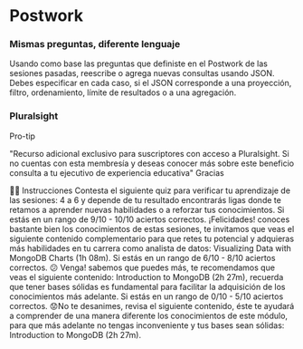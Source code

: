 # Postwork

### Mismas preguntas, diferente lenguaje

Usando como base las preguntas que definiste en el Postwork de las sesiones pasadas, reescribe o agrega nuevas consultas usando JSON. Debes especificar en cada caso, si el JSON corresponde a una proyección, filtro, ordenamiento, límite de resultados o a una agregación.

### Pluralsight

Pro-tip

"Recurso adicional exclusivo para suscriptores con acceso a Pluralsight. Si no cuentas con esta membresía y deseas conocer más sobre este beneficio consulta a tu ejecutivo de experiencia educativa" Gracias

🧙‍♂️ Instrucciones Contesta el siguiente quiz para verificar tu aprendizaje de las sesiones: 4 a 6 y depende de tu resultado encontrarás ligas donde te retamos a aprender nuevas habilidades o a reforzar tus conocimientos. Si estás en un rango de 9/10 - 10/10 aciertos correctos. ¡Felicidades! conoces bastante bien los conocimientos de estas sesiones, te invitamos que veas el siguiente contenido complementario para que retes tu potencial y adquieras más habilidades en tu carrera como analista de datos: Visualizing Data with MongoDB Charts (1h 08m). Si estás en un rango de 6/10 - 8/10 aciertos correctos. 😕 Venga! sabemos que puedes más, te recomendamos que veas el siguiente contenido: Introduction to MongoDB (2h 27m), recuerda que tener bases sólidas es fundamental para facilitar la adquisición de los conocimientos más adelante. Si estás en un rango de 0/10 - 5/10 aciertos correctos. 😟No te desanimes, revisa el siguiente contenido, éste te ayudará a comprender de una manera diferente los conocimientos de este módulo, para que más adelante no tengas inconveniente y tus bases sean sólidas: Introduction to MongoDB (2h 27m).
